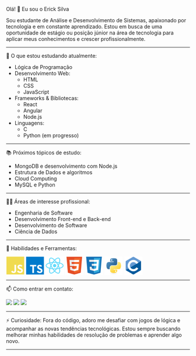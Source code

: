  Olá! 👋 Eu sou o Erick Silva

Sou estudante de Análise e Desenvolvimento de Sistemas, apaixonado por tecnologia e em constante aprendizado. Estou em busca de uma oportunidade de estágio ou posição júnior na área de tecnologia para aplicar meus conhecimentos e crescer profissionalmente.

---

 🌱 O que estou estudando atualmente:
- Lógica de Programação 
- Desenvolvimento Web:
  - HTML
  - CSS
  - JavaScript
- Frameworks & Bibliotecas: 
  - React
  - Angular
  - Node.js
- Linguagens:
  - C
  - Python (em progresso)

---

 📚 Próximos tópicos de estudo:
- MongoDB e desenvolvimento com Node.js
- Estrutura de Dados e algoritmos
- Cloud Computing
- MySQL e Python

---

👨‍💻 Áreas de interesse profissional:
- Engenharia de Software
- Desenvolvimento Front-end e Back-end
- Desenvolvimento de Software
- Ciência de Dados

---

🔧 Habilidades e Ferramentas:

<div style="display: inline_block">
  <img align="center" alt="Erick-Js" height="50" width="50" src="https://raw.githubusercontent.com/devicons/devicon/master/icons/javascript/javascript-plain.svg">
  <img align="center" alt="Erick-Ts" height="50" width="50" src="https://raw.githubusercontent.com/devicons/devicon/master/icons/typescript/typescript-plain.svg">
  <img align="center" alt="Erick-React" height="50" width="50" src="https://raw.githubusercontent.com/devicons/devicon/master/icons/react/react-original.svg">
  <img align="center" alt="Erick-HTML" height="50" width="50" src="https://raw.githubusercontent.com/devicons/devicon/master/icons/html5/html5-original.svg">
  <img align="center" alt="Erick-CSS" height="50" width="50" src="https://raw.githubusercontent.com/devicons/devicon/master/icons/css3/css3-original.svg">
  <img align="center" alt="Erick-Python" height="50" width="50" src="https://raw.githubusercontent.com/devicons/devicon/master/icons/python/python-original.svg">
  <img align="center" alt="Erick-C" height="50" width="50" src="https://raw.githubusercontent.com/devicons/devicon/master/icons/c/c-original.svg">
</div>

---

📫 Como entrar em contato:
<div> 
  <a href="https://discordapp.com/users/SEU_DISCORD" target="_blank"><img src="https://img.shields.io/badge/Discord-7289DA?style=for-the-badge&logo=discord&logoColor=white" target="_blank"></a> 
  <a href="mailto:erick.silva@example.com"><img src="https://img.shields.io/badge/Gmail-D14836?style=for-the-badge&logo=gmail&logoColor=white" target="_blank"></a>
  <a href="https://www.linkedin.com/in/SEU_LINKEDIN" target="_blank"><img src="https://img.shields.io/badge/LinkedIn-0077B5?style=for-the-badge&logo=linkedin&logoColor=white" target="_blank"></a> 
</div>

---

⚡ Curiosidade:
Fora do código, adoro me desafiar com jogos de lógica e acompanhar as novas tendências tecnológicas. Estou sempre buscando melhorar minhas habilidades de resolução de problemas e aprender algo novo.

---



